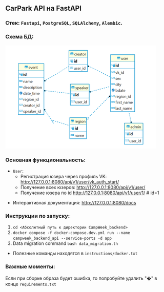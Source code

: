 ## CarPark API на FastAPI

### Стек: `Fastapi`, `PostgreSQL`, `SQLAlchemy`, `Alembic`.

### Схема БД:
![img.png](readme_static%2Fimg.png)

### Основная функциональность:
- `User`:
    - Регистрация юзера через профиль VK: http://127.0.0.1:8080/api/v1/user/vk_auth_start/
    - Получение всех юзеров: http://127.0.0.1:8080/api/v1/user/
    - Получение юзера по id http://127.0.0.1:8080/api/v1/user/1/ # id=1
* Интерактивная документация: http://127.0.0.1:8080/docs


### Инструкции по запуску:
1. `cd <Абсолютный путь к директории CampWeek_backend>`
2.  `docker compose -f docker-compose.dev.yml run --name campweek_backend_api --service-ports -d app`
3. Data migration command `bash data_migration.th`
* Полезные команды находятся в `instructions/docker.txt`

### Важные моменты:
Если при сборке образа будет ошибка, то попробуйте удалить "�" в конце `requirements.txt`


